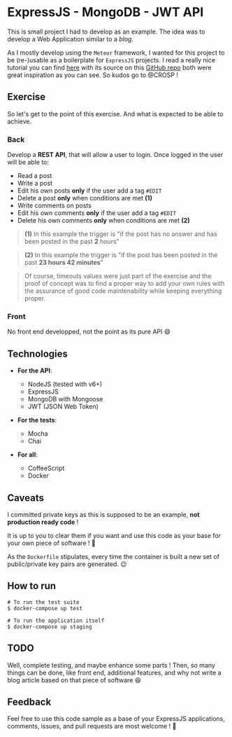 # ExpressJS - MongoDB - JWT API

This is small project I had to develop as an example.
The idea was to develop a Web Application similar to a *blog*.

As I mostly develop using the `Meteor` framework, I wanted for this project to be (re-)usable as a boilerplate for `ExpressJS` projects. I read a really nice tutorial you can find [here](https://crosp.net/blog/web/nodejs/secure-rest-api-using-nodejs-part-2-express-jwt-mongoose) with its source on this [GitHub repo](https://github.com/CROSP/blog-api-nodejs-example) both were great inspiration as you can see. So kudos go to @CROSP !

## Exercise

So let's get to the point of this exercise. And what is expected to be able to achieve.

### Back

Develop a **REST API**, that will allow a user to login. Once logged in the user will be able to:
  - Read a post
  - Write a post
  - Edit his own posts **only** if the user add a tag `#EDIT`
  - Delete a post **only** when conditions are met **(1)**
  - Write comments on posts
  - Edit his own comments **only** if the user add a tag `#EDIT`
  - Delete his own comments **only** when conditions are met **(2)**

> **(1)** In this example the trigger is "if the post has no answer and has been posted in the past __2__ hours"

> **(2)** In this example the trigger is "if the post has been posted in the past __23 hours 42 minutes__"

> Of course, timeouts values were just part of the exercise and the proof of concept was to find a proper way to add your own rules with the assurance of good code maintenability while keeping everything proper.

### Front

No front end developped, not the point as its pure API :smile:

## Technologies

* **For the API**:
  - NodeJS (tested with v6+)
  - ExpressJS
  - MongoDB with Mongoose
  - JWT (JSON Web Token)

* **For the tests**:
  - Mocha
  - Chai

* **For all**:
  - CoffeeScript
  - Docker

## Caveats

I committed private keys as this is supposed to be an example, **not production ready code** !

It is up to you to clear them if you want and use this code as your base for your own piece of software ! :rocket:

As the `Dockerfile` stipulates, every time the container is built a new set of public/private key pairs are generated. :wink:

## How to run

```
# To run the test suite
$ docker-compose up test

# To run the application itself
$ docker-compose up staging
```

## TODO

Well, complete testing, and maybe enhance some parts !
Then, so many things can be done, like front end, additional features, and why not write a blog article based on that piece of software :laughing:

## Feedback

Feel free to use this code sample as a base of your ExpressJS applications, comments, issues, and pull requests are most welcome ! :beer:
